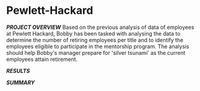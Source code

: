 # Pewlett-Hackard

***PROJECT OVERVIEW***
Based on the previous analysis of data of employees at Pewlett Hackard, Bobby has been tasked with analysing the data to determine the number of retiring employees per title and to identify the employees eligible to participate in the mentorship program. The analysis should help Bobby's manager prepare for 'silver tsunami' as the current employees attain retirement.


***RESULTS***



***SUMMARY***

